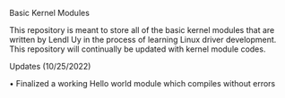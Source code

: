 Basic Kernel Modules

This repository is meant to store all of the basic kernel modules that are written by Lendl Uy in the process of learning Linux driver development. This repository will continually be updated with kernel module codes.

Updates (10/25/2022)

• Finalized a working Hello world module which compiles without errors

